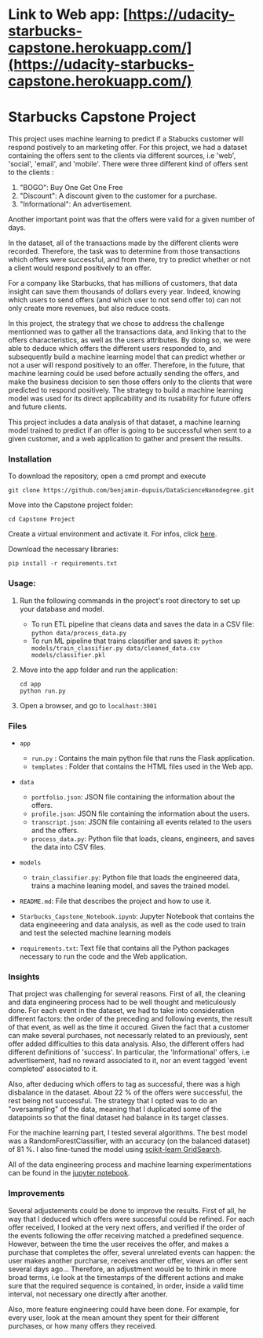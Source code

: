 # Link to Web app: [https://udacity-starbucks-capstone.herokuapp.com/](https://udacity-starbucks-capstone.herokuapp.com/)


# Starbucks Capstone Project

This project uses machine learning to predict if a Stabucks customer will respond postively to an marketing offer.
For this project, we had a dataset containing the offers sent to the clients via different sources, i.e 'web', 'social', 'email', and 'mobile'. There were three different kind of offers sent to the clients : 
1. "BOGO": Buy One Get One Free
2. "Discount": A discount given to the customer for a purchase.
3. "Informational": An advertisement.

Another important point was that the offers were valid for a given number of days.

In the dataset, all of the transactions made by the different clients were recorded. Therefore, the task was to determine from those transactions which offers were successful, and from there, try to predict whether or not a client would respond positively to an offer.

For a company like Starbucks, that has millions of customers, that data insight can save them thousands of dollars every year. Indeed, knowing which users to send offers (and which user to not send offer to) can not only create more revenues, but also reduce costs.


In this project, the strategy that we chose to address the challenge mentionned was to gather all the transactions data, and linking that to the offers characteristics, as well as the users attributes. By doing so, we were able to deduce which offers the different users responded to, and subsequently build a machine learning model that can predict whether or not a user will respond positively to an offer. Therefore, in the future, that machine learning could be used before actually sending the offers, and make the business decision to sen those offers only to the clients that were predicted to respond positively. The strategy to build a machine learning model was used for its direct applicability and its rusability for future offers and future clients.

This project includes a data analysis of that dataset, a machine learning model trained to predict if an offer is going to be successful when sent to a given customer, and a web application to gather and present the results.


### Installation

To download the repository, open a cmd prompt and execute 
```
git clone https://github.com/benjamin-dupuis/DataScienceNanodegree.git
```

Move into the Capstone project folder:

```
cd Capstone Project
```

Create a virtual environment and activate it. For infos, click [here](https://uoa-eresearch.github.io/eresearch-cookbook/recipe/2014/11/26/python-virtual-env/).


Download the necessary libraries:

```
pip install -r requirements.txt
```

### Usage:
1. Run the following commands in the project's root directory to set up your database and model.

    - To run ETL pipeline that cleans data and saves the data in a CSV file:
        `python data/process_data.py`
    - To run ML pipeline that trains classifier and saves it:
        `python models/train_classifier.py data/cleaned_data.csv models/classifier.pkl`

2. Move into the app folder and run the application:
    ```
    cd app
    python run.py
    ```

3. Open a browser, and go to `localhost:3001`


### Files

- `app`
    - `run.py` : Contains the main python file that runs the Flask application.
    - `templates` : Folder that contains the HTML files used in the Web app.
    
- `data`
    - `portfolio.json`: JSON file containing the information about the offers.
    - `profile.json`: JSON file containing the information about the users.
    - `transcript.json`: JSON file containing all events related to the users and the offers.
    - `process_data.py`: Python file that loads, cleans, engineers, and saves the data into CSV files.

- `models`
    - `train_classifier.py`: Python file that loads the engineered data, trains a machine leaning model, and saves the trained model.
    
- `README.md`: File that describes the project and how to use it.

- `Starbucks_Capstone_Notebook.ipynb`: Jupyter Notebook that contains the data engineeering and data analysis, as well as the code used to train and test the selected machine learning models

- `requirements.txt`: Text file that contains all the Python packages necessary to run the code and the Web application.




### Insights

That project was challenging for several reasons. First of all, the cleaning and data engineering process had to be well thought and meticulously done. For each event in the dataset, we had to take into consideration different factors: the order of the preceding and following events, the result of that event, as well as the time it occured. Given the fact that a customer can make several purchases, not necessarly related to an previously, sent offer added difficulties to this data analysis. Also, the different offers had different definitions of 'success'. In particular, the 'Informational' offers, i.e advertisement, had no reward associated to it, nor an event tagged 'event completed' associated to it. 

Also, after deducing which offers to tag as successful, there was a high disbalance in the dataset. About 22 % of the offers were successful, the rest being not successful. The strategy that I opted was to do an "oversampling" of the data, meaning that I duplicated some of the datapoints so that the final dataset had balance in its target classes.

For the machine learning part, I tested several algorithms. The best model was a RandomForestClassifier, with an accuracy (on the balanced dataset) of 81 %. I also fine-tuned the model using [scikit-learn GridSearch](https://scikit-learn.org/stable/modules/generated/sklearn.model_selection.GridSearchCV.html). 

All of the data engineering process and machine learning experimentations can be found in the [jupyter notebook](https://github.com/benjamin-dupuis/DataScienceNanodegree/blob/master/Capstone%20Project/Starbucks_Capstone_notebook.ipynb).


### Improvements

Several adjustements could be done to improve the results. First of all, he way that I deduced which offers were successful could be refined. For each offer received, I looked at the very next offers, and verified if the order of the events following the offer receiving matched a predefined sequence. However, between the time the user receives the offer, and makes a purchase that completes the offer, several unrelated events can happen: the user makes another purcharse, receives another offer, views an offer sent several days ago... Therefore, an adjustment would be to think in more broad terms, i.e look at the timestamps of the different actions and make sure that the required sequence is contained, in order, inside a valid time interval, not necessary one directly after another.

Also, more feature engineering could have been done. For example, for every user, look at the mean amount they spent for their different purchases, or how many offers they received.


